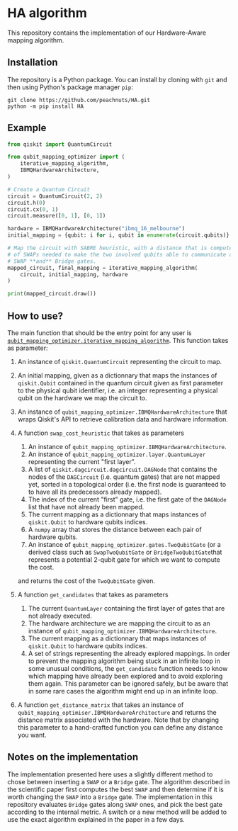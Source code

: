 # HA algorithm

This repository contains the implementation of our Hardware-Aware mapping algorithm.

## Installation

The repository is a Python package. You can install by cloning with `git` and then using Python's package manager `pip`:

``` shell
git clone https://github.com/peachnuts/HA.git
python -m pip install HA
```

## Example

``` python
from qiskit import QuantumCircuit

from qubit_mapping_optimizer import (
    iterative_mapping_algorithm,
    IBMQHardwareArchitecture,
)

# Create a Quantum Circuit
circuit = QuantumCircuit(2, 2)
circuit.h(0)
circuit.cx(0, 1)
circuit.measure([0, 1], [0, 1])

hardware = IBMQHardwareArchitecture("ibmq_16_melbourne")
initial_mapping = {qubit: i for i, qubit in enumerate(circuit.qubits)}

# Map the circuit with SABRE heuristic, with a distance that is computed as the number
# of SWAPs needed to make the two involved qubits able to communicate and by considering
# SWAP **and** Bridge gates.
mapped_circuit, final_mapping = iterative_mapping_algorithm(
    circuit, initial_mapping, hardware
)

print(mapped_circuit.draw())
```

## How to use?

The main function that should be the entry point for any user is [`qubit_mapping_optimizer.iterative_mapping_algorithm`](https://github.com/peachnuts/HA/blob/master/src/qubit_mapping_optimizer/mapping.py#L69).
This function takes as parameter:

1. An instance of `qiskit.QuantumCircuit` representing the circuit to map.
2. An initial mapping, given as a dictionnary that maps the instances of `qiskit.Qubit` contained in the quantum circuit given as first parameter to the physical qubit identifier, i.e. an integer representing a physical qubit on the hardware we map the circuit to.
3. An instance of `qubit_mapping_optimizer.IBMQHardwareArchitecture` that wraps Qiskit's API to retrieve calibration data and hardware information.
4. A function `swap_cost_heuristic` that takes as parameters
   1. An instance of `qubit_mapping_optimizer.IBMQHardwareArchitecture`.
   2. An instance of `qubit_mapping_optimizer.layer.QuantumLayer` representing the current "first layer".
   3. A list of `qiskit.dagcircuit.dagcircuit.DAGNode` that contains the nodes of the `DAGCircuit` (i.e. quantum gates) that are not mapped yet, sorted in a topological order (i.e. the first node is guaranteed to to have all its predecessors already mapped).
   4. The index of the current "first" gate, i.e. the first gate of the `DAGNode` list that have not already been mapped.
   5. The current mapping as a dictionnary that maps instances of `qiskit.Qubit` to hardware qubits indices.
   6. A `numpy` array that stores the distance between each pair of hardware qubits.
   7. An instance of `qubit_mapping_optimizer.gates.TwoQubitGate` (or a derived class such as `SwapTwoQubitGate` or `BridgeTwoQubitGate`that represents a potential 2-qubit gate for which we want to compute the cost.
   
   and returns the cost of the `TwoQubitGate` given.
5. A function `get_candidates` that takes as parameters
   1. The current `QuantumLayer` containing the first layer of gates that are not already executed.
   2. The hardware architecture we are mapping the circuit to as an instance of `qubit_mapping_optimizer.IBMQHardwareArchitecture`.
   3. The current mapping as a dictionnary that maps instances of `qiskit.Qubit` to hardware qubits indices.
   4. A set of strings representing the already explored mappings. In order to prevent the mapping algorithm being stuck in an infinite loop in some unusual conditions, the `get_candidate` function needs to know which mapping have already been explored and to avoid exploring them again. This parameter can be ignored safely, but be aware that in some rare cases the algorithm might end up in an infinite loop.
6. A function `get_distance_matrix` that takes an instance of `qubit_mapping_optimiser.IBMQHardwareArchitecture` and returns the distance matrix associated with the hardware. Note that by changing this parameter to a hand-crafted function you can define any distance you want.


## Notes on the implementation

The implementation presented here uses a slightly different method to chose between inserting a `SWAP` or a `Bridge` gate.
The algorithm described in the scientific paper first computes the best `SWAP` and then determine if it is worth changing the `SWAP` into a `Bridge` gate.
The implementation in this repository evaluates `Bridge` gates along `SWAP` ones, and pick the best gate according to the internal metric.
A switch or a new method will be added to use the exact algorithm explained in the paper in a few days.



